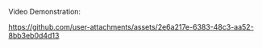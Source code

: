 Video Demonstration:

https://github.com/user-attachments/assets/2e6a217e-6383-48c3-aa52-8bb3eb0d4d13

